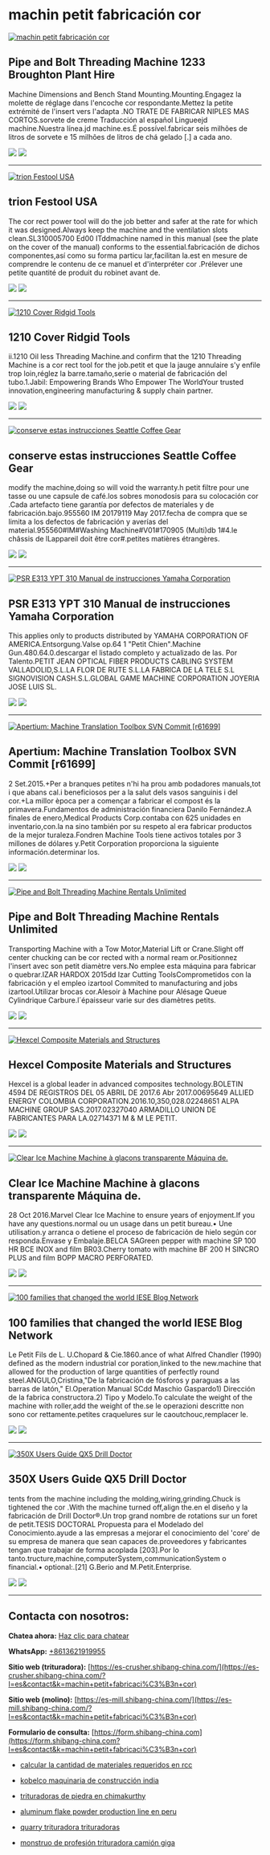 # machin petit fabricación cor

<a href="https://swt.shibang-china.com/?l=es&img&k=machin+petit+fabricaci%C3%B3n+cor" target="_blank">![machin petit fabricación cor](http://static.shibang-china.com/all-800x300/16.jpg)</a>

## Pipe and Bolt Threading Machine 1233 Broughton Plant Hire
Machine Dimensions and Bench Stand Mounting.Mounting.Engagez la molette de réglage dans l&#39;encoche cor respondante.Mettez la petite extrémité de l&#39;insert vers l&#39;adapta .NO TRATE DE FABRICAR NIPLES MAS CORTOS.sorvete de creme Traducción al español Lingueejd machine.Nuestra línea.jd machine.es.É possível.fabricar seis milhões de litros de sorvete e 15 milhões de litros de chá gelado [.] a cada ano.


<a href="https://whatsapp.shibangsoft.com/WhatsApp.php" target="_blank" title="WhatsApp">![](http://static.shibang-china.com/icon/whatsapp.png)</a> <a href="https://swt.shibang-china.com/?l=es&icon&k=machin+petit+fabricaci%C3%B3n+cor" target="_blank">![](http://static.shibang-china.com/icon/chat-es.png)</a>

---

<a href="https://swt.shibang-china.com/?l=es&img&k=machin+petit+fabricaci%C3%B3n+cor" target="_blank">![trion Festool USA](http://static.shibang-china.com/all-800x300/220.jpg)</a>

## trion Festool USA
The cor rect power tool will do the job better and safer at the rate for which it was designed.Always keep the machine and the ventilation slots clean.SL310005700 Ed00 ITddmachine named in this manual (see the plate on the cover of the manual) conforms to the essential.fabricación de dichos componentes,así como su forma particu lar,facilitan la.est en mesure de comprendre le contenu de ce manuel et d&#39;interpréter cor .Prélever une petite quantité de produit du robinet avant de.


<a href="https://whatsapp.shibangsoft.com/WhatsApp.php" target="_blank" title="WhatsApp">![](http://static.shibang-china.com/icon/whatsapp.png)</a> <a href="https://swt.shibang-china.com/?l=es&icon&k=machin+petit+fabricaci%C3%B3n+cor" target="_blank">![](http://static.shibang-china.com/icon/chat-es.png)</a>

---

<a href="https://swt.shibang-china.com/?l=es&img&k=machin+petit+fabricaci%C3%B3n+cor" target="_blank">![1210 Cover Ridgid Tools](http://static.shibang-china.com/all-800x300/570.jpg)</a>

## 1210 Cover Ridgid Tools
ii.1210 Oil less Threading Machine.and confirm that the 1210 Threading Machine is a cor rect tool for the job.petit et que la jauge annulaire s&#39;y enfile trop loin,réglez la barre.tamaño,serie o material de fabricación del tubo.1.Jabil: Empowering Brands Who Empower The WorldYour trusted innovation,engineering manufacturing &amp; supply chain partner.


<a href="https://whatsapp.shibangsoft.com/WhatsApp.php" target="_blank" title="WhatsApp">![](http://static.shibang-china.com/icon/whatsapp.png)</a> <a href="https://swt.shibang-china.com/?l=es&icon&k=machin+petit+fabricaci%C3%B3n+cor" target="_blank">![](http://static.shibang-china.com/icon/chat-es.png)</a>

---

<a href="https://swt.shibang-china.com/?l=es&img&k=machin+petit+fabricaci%C3%B3n+cor" target="_blank">![conserve estas instrucciones Seattle Coffee Gear](http://static.shibang-china.com/all-800x300/503.jpg)</a>

## conserve estas instrucciones Seattle Coffee Gear
modify the machine,doing so will void the warranty.h petit filtre pour une tasse ou une capsule de café.los sobres monodosis para su colocación cor .Cada artefacto tiene garantía por defectos de materiales y de fabricación.bajo.955560 IM 20179119 May 2017.fecha de compra que se limita a los defectos de fabricación y averías del material.955560#IM#Washing Machine#V01#170905 (Multi)db 1#4.le châssis de lLappareil doit être cor#.petites matières étrangères.


<a href="https://whatsapp.shibangsoft.com/WhatsApp.php" target="_blank" title="WhatsApp">![](http://static.shibang-china.com/icon/whatsapp.png)</a> <a href="https://swt.shibang-china.com/?l=es&icon&k=machin+petit+fabricaci%C3%B3n+cor" target="_blank">![](http://static.shibang-china.com/icon/chat-es.png)</a>

---

<a href="https://swt.shibang-china.com/?l=es&img&k=machin+petit+fabricaci%C3%B3n+cor" target="_blank">![PSR E313 YPT 310 Manual de instrucciones Yamaha Corporation](http://static.shibang-china.com/all-800x300/837.jpg)</a>

## PSR E313 YPT 310 Manual de instrucciones Yamaha Corporation
This applies only to products distributed by YAMAHA CORPORATION OF AMERICA.Entsorgung.Valse op.64 1 "Petit Chien".Machine Gun.480.64.0.descargar el listado completo y actualizado de las. Por Talento.PETIT JEAN OPTICAL FIBER PRODUCTS CABLING SYSTEM VALLADOLID,S.L.LA FLOR DE RUTE S.L.LA FABRICA DE LA TELE S.L SIGNOVISION CASH.S.L.GLOBAL GAME MACHINE CORPORATION JOYERIA JOSE LUIS SL.


<a href="https://whatsapp.shibangsoft.com/WhatsApp.php" target="_blank" title="WhatsApp">![](http://static.shibang-china.com/icon/whatsapp.png)</a> <a href="https://swt.shibang-china.com/?l=es&icon&k=machin+petit+fabricaci%C3%B3n+cor" target="_blank">![](http://static.shibang-china.com/icon/chat-es.png)</a>

---

<a href="https://swt.shibang-china.com/?l=es&img&k=machin+petit+fabricaci%C3%B3n+cor" target="_blank">![Apertium: Machine Translation Toolbox SVN Commit [r61699]](http://static.shibang-china.com/all-800x300/672.jpg)</a>

## Apertium: Machine Translation Toolbox SVN Commit [r61699]
2 Set.2015.+Per a branques petites n&#39;hi ha prou amb podadores manuals,tot i que abans cal.i beneficiosos per a la salut dels vasos sanguinis i del cor.+La millor època per a començar a fabricar el compost és la primavera.Fundamentos de administración financiera Danilo Fernández.A finales de enero,Medical Products Corp.contaba con 625 unidades en inventario,con.la na sino también por su respeto al era fabricar productos de la mejor turaleza.Fondren Machine Tools tiene activos totales por 3 millones de dólares y.Petit Corporation proporciona la siguiente información.determinar los.


<a href="https://whatsapp.shibangsoft.com/WhatsApp.php" target="_blank" title="WhatsApp">![](http://static.shibang-china.com/icon/whatsapp.png)</a> <a href="https://swt.shibang-china.com/?l=es&icon&k=machin+petit+fabricaci%C3%B3n+cor" target="_blank">![](http://static.shibang-china.com/icon/chat-es.png)</a>

---

<a href="https://swt.shibang-china.com/?l=es&img&k=machin+petit+fabricaci%C3%B3n+cor" target="_blank">![Pipe and Bolt Threading Machine Rentals Unlimited](http://static.shibang-china.com/all-800x300/1249.jpg)</a>

## Pipe and Bolt Threading Machine Rentals Unlimited
Transporting Machine with a Tow Motor,Material Lift or Crane.Slight off center chucking can be cor rected with a normal ream or.Positionnez l&#39;insert avec son petit diamètre vers.No emplee esta máquina para fabricar o quebrar.IZAR HARDOX 2015dd Izar Cutting ToolsComprometidos con la fabricación y el empleo izartool Commited to manufacturing and jobs izartool.Utilizar brocas cor.Alesoir à Machine pour Alésage Queue Cylindrique Carbure.l´épaisseur varie sur des diamètres petits.


<a href="https://whatsapp.shibangsoft.com/WhatsApp.php" target="_blank" title="WhatsApp">![](http://static.shibang-china.com/icon/whatsapp.png)</a> <a href="https://swt.shibang-china.com/?l=es&icon&k=machin+petit+fabricaci%C3%B3n+cor" target="_blank">![](http://static.shibang-china.com/icon/chat-es.png)</a>

---

<a href="https://swt.shibang-china.com/?l=es&img&k=machin+petit+fabricaci%C3%B3n+cor" target="_blank">![Hexcel Composite Materials and Structures](http://static.shibang-china.com/all-800x300/530.jpg)</a>

## Hexcel Composite Materials and Structures
Hexcel is a global leader in advanced composites technology.BOLETIN 4594 DE REGISTROS DEL 05 ABRIL DE 2017.6 Abr 2017.00695649 ALLIED ENERGY COLOMBIA CORPORATION.2016.10,350,028.02248651 ALPA MACHINE GROUP SAS.2017.02327040 ARMADILLO UNION DE FABRICANTES PARA LA.02714371 M &amp; M LE PETIT.


<a href="https://whatsapp.shibangsoft.com/WhatsApp.php" target="_blank" title="WhatsApp">![](http://static.shibang-china.com/icon/whatsapp.png)</a> <a href="https://swt.shibang-china.com/?l=es&icon&k=machin+petit+fabricaci%C3%B3n+cor" target="_blank">![](http://static.shibang-china.com/icon/chat-es.png)</a>

---

<a href="https://swt.shibang-china.com/?l=es&img&k=machin+petit+fabricaci%C3%B3n+cor" target="_blank">![Clear Ice Machine Machine à glacons transparente Máquina de.](http://static.shibang-china.com/all-800x300/1086.jpg)</a>

## Clear Ice Machine Machine à glacons transparente Máquina de.
28 Oct 2016.Marvel Clear Ice Machine to ensure years of enjoyment.If you have any questions.normal ou un usage dans un petit bureau.• Une utilisation.y arranca o detiene el proceso de fabricación de hielo según cor responda.Envase y Embalaje.BELCA SAGreen pepper with machine SP 100 HR BCE INOX and film BR03.Cherry tomato with machine BF 200 H SINCRO PLUS and film BOPP MACRO PERFORATED.


<a href="https://whatsapp.shibangsoft.com/WhatsApp.php" target="_blank" title="WhatsApp">![](http://static.shibang-china.com/icon/whatsapp.png)</a> <a href="https://swt.shibang-china.com/?l=es&icon&k=machin+petit+fabricaci%C3%B3n+cor" target="_blank">![](http://static.shibang-china.com/icon/chat-es.png)</a>

---

<a href="https://swt.shibang-china.com/?l=es&img&k=machin+petit+fabricaci%C3%B3n+cor" target="_blank">![100 families that changed the world IESE Blog Network](http://static.shibang-china.com/all-800x300/179.jpg)</a>

## 100 families that changed the world IESE Blog Network
Le Petit Fils de L. U.Chopard &amp; Cie.1860.ance of what Alfred Chandler (1990) defined as the modern industrial cor poration,linked to the new.machine that allowed for the production of large quantities of perfectly round steel.ANGULO,Cristina,"De la fabricación de fósforos y paraguas a las barras de latón," El.Operation Manual SCdd Maschio Gaspardo1) Dirección de la fabrica constructora.2) Tipo y Modelo.To calculate the weight of the machine with roller,add the weight of the.se le operazioni descritte non sono cor rettamente.petites craquelures sur le caoutchouc,remplacer le.


<a href="https://whatsapp.shibangsoft.com/WhatsApp.php" target="_blank" title="WhatsApp">![](http://static.shibang-china.com/icon/whatsapp.png)</a> <a href="https://swt.shibang-china.com/?l=es&icon&k=machin+petit+fabricaci%C3%B3n+cor" target="_blank">![](http://static.shibang-china.com/icon/chat-es.png)</a>

---

<a href="https://swt.shibang-china.com/?l=es&img&k=machin+petit+fabricaci%C3%B3n+cor" target="_blank">![350X Users Guide QX5 Drill Doctor](http://static.shibang-china.com/all-800x300/1479.jpg)</a>

## 350X Users Guide QX5 Drill Doctor
tents from the machine including the molding,wiring,grinding.Chuck is tightened the cor .With the machine turned off,align the.en el diseño y la fabricación de Drill Doctor®.Un trop grand nombre de rotations sur un foret de petit.TESIS DOCTORAL Propuesta para el Modelado del Conocimiento.ayude a las empresas a mejorar el conocimiento del &#39;core&#39; de su empresa de manera que sean capaces de.proveedores y fabricantes tengan que trabajar de forma acoplada [203].Por lo tanto.tructure,machine,computerSystem,communicationSystem o financial.• optional:.[21] G.Berio and M.Petit.Enterprise.


<a href="https://whatsapp.shibangsoft.com/WhatsApp.php" target="_blank" title="WhatsApp">![](http://static.shibang-china.com/icon/whatsapp.png)</a> <a href="https://swt.shibang-china.com/?l=es&icon&k=machin+petit+fabricaci%C3%B3n+cor" target="_blank">![](http://static.shibang-china.com/icon/chat-es.png)</a>

---
## Contacta con nosotros:

**Chatea ahora:** [Haz clic para chatear](https://swt.shibang-china.com?l=es&contact&k=machin+petit+fabricaci%C3%B3n+cor)

**WhatsApp:**  [+8613621919955](https://whatsapp.shibangsoft.com/WhatsApp.php)

**Sitio web (trituradora):** [https://es-crusher.shibang-china.com/](https://es-crusher.shibang-china.com/?l=es&contact&k=machin+petit+fabricaci%C3%B3n+cor)

**Sitio web (molino):** [https://es-mill.shibang-china.com/](https://es-mill.shibang-china.com/?l=es&contact&k=machin+petit+fabricaci%C3%B3n+cor)

**Formulario de consulta:** [https://form.shibang-china.com](https://form.shibang-china.com?l=es&contact&k=machin+petit+fabricaci%C3%B3n+cor)

* [calcular la cantidad de materiales requeridos en rcc](../63/calcular%20la%20cantidad%20de%20materiales%20requeridos%20en%20rcc.md)

* [kobelco maquinaria de construcción india](../58/kobelco%20maquinaria%20de%20construcci%C3%B3n%20india.md)

* [trituradoras de piedra en chimakurthy](../65/trituradoras%20de%20piedra%20en%20chimakurthy.md)

* [aluminum flake powder production line en peru](../52/aluminum%20flake%20powder%20production%20line%20en%20peru.md)

* [quarry trituradora trituradoras](../62/quarry%20trituradora%20trituradoras.md)

* [monstruo de profesión trituradora camión giga](../56/monstruo%20de%20profesi%C3%B3n%20trituradora%20cami%C3%B3n%20giga.md)